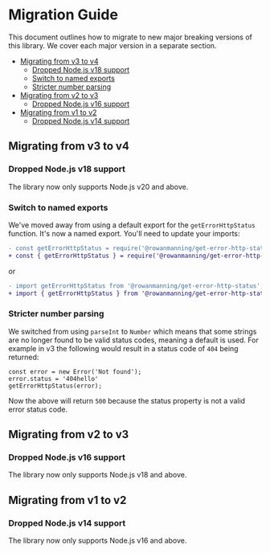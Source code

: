 
# Migration Guide

This document outlines how to migrate to new major breaking versions of this library. We cover each major version in a separate section.

* [Migrating from v3 to v4](#migrating-from-v3-to-v4)
  * [Dropped Node.js v18 support](#dropped-nodejs-v18-support)
  * [Switch to named exports](#switch-to-named-exports)
  * [Stricter number parsing](#stricter-number-parsing)
* [Migrating from v2 to v3](#migrating-from-v2-to-v3)
  * [Dropped Node.js v16 support](#dropped-nodejs-v16-support)
* [Migrating from v1 to v2](#migrating-from-v1-to-v2)
  * [Dropped Node.js v14 support](#dropped-nodejs-v14-support)

## Migrating from v3 to v4

### Dropped Node.js v18 support

The library now only supports Node.js v20 and above.

### Switch to named exports

We've moved away from using a default export for the `getErrorHttpStatus` function. It's now a named export. You'll need to update your imports:

```diff
- const getErrorHttpStatus = require('@rowanmanning/get-error-http-status');
+ const { getErrorHttpStatus } = require('@rowanmanning/get-error-http-status');
```

or

```diff
- import getErrorHttpStatus from '@rowanmanning/get-error-http-status';
+ import { getErrorHttpStatus } from '@rowanmanning/get-error-http-status';
```

### Stricter number parsing

We switched from using `parseInt` to `Number` which means that some strings are no longer found to be valid status codes, meaning a default is used. For example in v3 the following would result in a status code of `404` being returned:

```
const error = new Error('Not found');
error.status = '404hello'
getErrorHttpStatus(error);
```

Now the above will return `500` because the status property is not a valid error status code.

## Migrating from v2 to v3

### Dropped Node.js v16 support

The library now only supports Node.js v18 and above.

## Migrating from v1 to v2

### Dropped Node.js v14 support

The library now only supports Node.js v16 and above.
